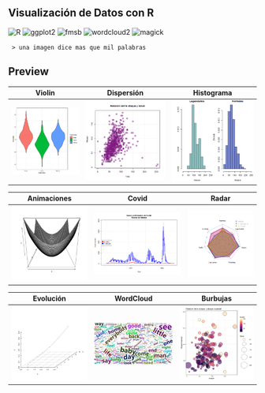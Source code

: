 ## Visualización de Datos con R

![R](https://img.shields.io/badge/R-2E86C1?style=flat&logo=R) 
![ggplot2](https://img.shields.io/badge/ggplot2-black?style=flat&logo=Google-Analytics)
![fmsb](https://img.shields.io/badge/fmsb-A569BD?style=flat&logo=plotly)
![wordcloud2](https://img.shields.io/badge/wordclud2-CCD1D1?style=flat&logo=iCloud)
![magick](https://img.shields.io/badge/magik-D68910?style=flat&logo=Funimation)



~~~~
 > una imagen dice mas que mil palabras
~~~~

## Preview

| Violin | Dispersión | Histograma |
|--------|----------|------|
|<img src="imagenes/Violinfi.png" width="400">|<img src="imagenes/Pkm.png" width="400">|<img src="imagenes/pokemon.png" width="400">|

| Animaciones | Covid | Radar |
|--------|----------|------|
|<img src="imagenes/animacion1.gif" width="400">|<img src="imagenes/covidEdoMex.png" width="700">|<img src="imagenes/radar.png" width="490">|


| Evolución | WordCloud | Burbujas |
|--------|----------|------|
|<img src="tiger.gif" width="400">|<img src="Img/wordcloud_beatles.png" width="400">|<img src="imagenes/burbujas.png" width="400">|


